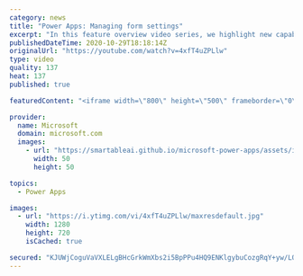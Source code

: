 ```yaml
---
category: news
title: "Power Apps: Managing form settings"
excerpt: "In this feature overview video series, we highlight new capabilities included in the latest update to Microsoft Power Apps.  Improvements to Microsoft Power Apps for managing form settings and events allow users to set various features on a form in the new modern designer.   Get the most out of Power"
publishedDateTime: 2020-10-29T18:18:14Z
originalUrl: "https://youtube.com/watch?v=4xfT4uZPLlw"
type: video
quality: 137
heat: 137
published: true

featuredContent: "<iframe width=\"800\" height=\"500\" frameborder=\"0\" src=\"https://www.youtube.com/embed/4xfT4uZPLlw\" allow=\"accelerometer; autoplay; encrypted-media; gyroscope; picture-in-picture\" allowfullscreen></iframe>"

provider:
  name: Microsoft
  domain: microsoft.com
  images:
    - url: "https://smartableai.github.io/microsoft-power-apps/assets/images/organizations/microsoft.com-50x50.jpg"
      width: 50
      height: 50

topics:
  - Power Apps

images:
  - url: "https://i.ytimg.com/vi/4xfT4uZPLlw/maxresdefault.jpg"
    width: 1280
    height: 720
    isCached: true

secured: "KJUWjCoguVaVXLELgBHcGrkWmXbs2i5BpPPu4HQ9ENKlgybuCozgRqY+yw/LQMyREurI2/nKST3IYay8FgMpr/YjUEBwy9sM6oJ3NJwNClfW9v1BvVNxKUZ2yCbbUOH91vit41fFc7+xEStGg/c6ed+sFnXcglCfSSAfSRf7QwGPfAvjJxk54TdC3AaKtlwkmr7N1eP7DPTh6O6BuTV0F2c+5GncCW6AAdWk3U0VYDDG0Fz7lQK341S9oPULmzq24mSMsOt9W8iKA9PmemgFTkkN869ylNHcUeerXFaI99jdRJRj27DE81WfpvjpfXTthoBTEOE/WhqFYUy0bl0hG8Bps9hlXQhYLkF7gBI5TQJ01GHDT7/hLqP637U/bvy9XcrOBIWZwhYXZ7wVIqdj0WfEdxLy1su4RaAq8i3TmqD5/+LunqjEemEEZWm/cTH6;QboydhL01kkIGmNTCCAxwA=="
---
```



